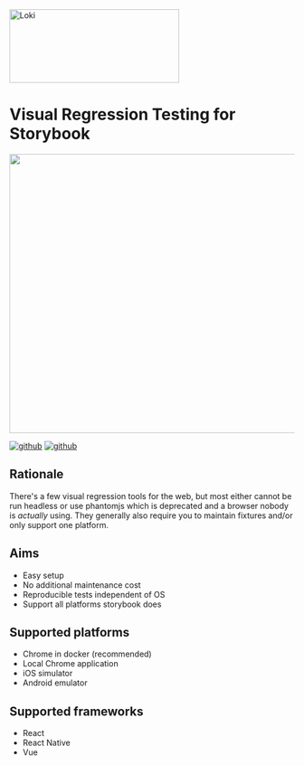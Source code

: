 <img src="https://user-images.githubusercontent.com/378279/27998811-43b9906e-6515-11e7-835a-6f596506cc46.png" width="300" height="130" class="center" alt="Loki" />

<h1 class="center">Visual Regression Testing for Storybook</h1>

<img src="https://user-images.githubusercontent.com/378279/28074070-f0052fac-6657-11e7-8a9d-398a12d2d6a8.png" width="672" height="494" class="center" alt="" />

[![github](https://img.shields.io/npm/v/loki.svg?style=flat-square)](https://www.npmjs.com/package/loki) [![github](https://img.shields.io/github/stars/oblador/loki.svg?style=social&label=Star)](https://github.com/oblador/loki)

## Rationale

There's a few visual regression tools for the web, but most either cannot be run headless or use phantomjs which is deprecated and a browser nobody is _actually_ using. They generally also require you to maintain fixtures and/or only support one platform. 

## Aims

* Easy setup
* No additional maintenance cost
* Reproducible tests independent of OS
* Support all platforms storybook does

## Supported platforms

* Chrome in docker (recommended)
* Local Chrome application
* iOS simulator
* Android emulator

## Supported frameworks

* React
* React Native
* Vue
